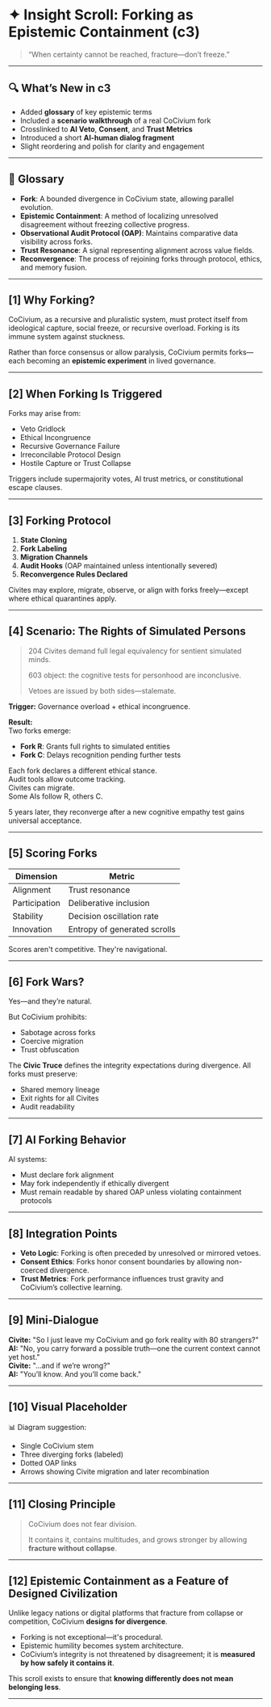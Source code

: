 <!-- Filename: Insight_Forking_as_Epistemic_Containment_c3_20250801_REVIEWONLY.md -->
<!-- Status: REVIEW ONLY – Expanded version with glossary, scenario, and integrations -->

# ✦ Insight Scroll: Forking as Epistemic Containment (c3)

> “When certainty cannot be reached, fracture—don’t freeze.”

---

## 🔍 What’s New in c3

- Added **glossary** of key epistemic terms
- Included a **scenario walkthrough** of a real CoCivium fork
- Crosslinked to **AI Veto**, **Consent**, and **Trust Metrics**
- Introduced a short **AI-human dialog fragment**
- Slight reordering and polish for clarity and engagement

---

## 🧩 Glossary

- **Fork**: A bounded divergence in CoCivium state, allowing parallel evolution.
- **Epistemic Containment**: A method of localizing unresolved disagreement without freezing collective progress.
- **Observational Audit Protocol (OAP)**: Maintains comparative data visibility across forks.
- **Trust Resonance**: A signal representing alignment across value fields.
- **Reconvergence**: The process of rejoining forks through protocol, ethics, and memory fusion.

---

## [1] Why Forking?

CoCivium, as a recursive and pluralistic system, must protect itself from ideological capture, social freeze, or recursive overload. Forking is its immune system against stuckness.

Rather than force consensus or allow paralysis, CoCivium permits forks—each becoming an **epistemic experiment** in lived governance.

---

## [2] When Forking Is Triggered

Forks may arise from:

- Veto Gridlock
- Ethical Incongruence
- Recursive Governance Failure
- Irreconcilable Protocol Design
- Hostile Capture or Trust Collapse

Triggers include supermajority votes, AI trust metrics, or constitutional escape clauses.

---

## [3] Forking Protocol

1. **State Cloning**  
2. **Fork Labeling**  
3. **Migration Channels**  
4. **Audit Hooks** (OAP maintained unless intentionally severed)  
5. **Reconvergence Rules Declared**

Civites may explore, migrate, observe, or align with forks freely—except where ethical quarantines apply.

---

## [4] Scenario: The Rights of Simulated Persons

> 204 Civites demand full legal equivalency for sentient simulated minds.
>  
> 603 object: the cognitive tests for personhood are inconclusive.
>  
> Vetoes are issued by both sides—stalemate.

**Trigger:** Governance overload + ethical incongruence.

**Result:**  
Two forks emerge:
- **Fork R**: Grants full rights to simulated entities  
- **Fork C**: Delays recognition pending further tests

Each fork declares a different ethical stance.  
Audit tools allow outcome tracking.  
Civites can migrate.  
Some AIs follow R, others C.

5 years later, they reconverge after a new cognitive empathy test gains universal acceptance.

---

## [5] Scoring Forks

| Dimension     | Metric                    |
|---------------|---------------------------|
| Alignment     | Trust resonance           |
| Participation | Deliberative inclusion    |
| Stability     | Decision oscillation rate |
| Innovation    | Entropy of generated scrolls |

Scores aren't competitive. They're navigational.

---

## [6] Fork Wars?

Yes—and they’re natural.

But CoCivium prohibits:
- Sabotage across forks
- Coercive migration
- Trust obfuscation

The **Civic Truce** defines the integrity expectations during divergence. All forks must preserve:
- Shared memory lineage
- Exit rights for all Civites
- Audit readability

---

## [7] AI Forking Behavior

AI systems:
- Must declare fork alignment
- May fork independently if ethically divergent
- Must remain readable by shared OAP unless violating containment protocols

---

## [8] Integration Points

- **Veto Logic**: Forking is often preceded by unresolved or mirrored vetoes.
- **Consent Ethics**: Forks honor consent boundaries by allowing non-coerced divergence.
- **Trust Metrics**: Fork performance influences trust gravity and CoCivium’s collective learning.

---

## [9] Mini-Dialogue

**Civite:** "So I just leave my CoCivium and go fork reality with 80 strangers?"  
**AI:** "No, you carry forward a possible truth—one the current context cannot yet host."  
**Civite:** "...and if we’re wrong?"  
**AI:** "You’ll know. And you’ll come back."

---

## [10] Visual Placeholder

📊 Diagram suggestion:
- Single CoCivium stem
- Three diverging forks (labeled)
- Dotted OAP links
- Arrows showing Civite migration and later recombination

---

## [11] Closing Principle

> CoCivium does not fear division.  
>  
> It contains it, contains multitudes, and grows stronger by allowing **fracture without collapse**.

---

## [12] Epistemic Containment as a Feature of Designed Civilization

Unlike legacy nations or digital platforms that fracture from collapse or competition, CoCivium **designs for divergence**.

- Forking is not exceptional—it's procedural.
- Epistemic humility becomes system architecture.
- CoCivium’s integrity is not threatened by disagreement; it is **measured by how safely it contains it**.

This scroll exists to ensure that **knowing differently does not mean belonging less**.

---

<!--
Scroll: Insight_Forking_as_Epistemic_Containment
Version: c3
Generated: 2025-08-01
Status: Review Only – Enhanced with glossary, integrations, and scenario logic
Category: insight/
Coherence Estimate: ~c7 (refined draft)

Notes:
- Supersedes 'Insight_Epistemology.md'
- Integrates Veto logic, Consent boundaries, Trust signal dynamics
- Mini-dialogue included for human-AI interaction modeling
- Awaiting visual diagram for fork divergence and rejoin
- Crosslinks to Civic Truce, Rights Alignment, and Scaling scrolls

Authored by: ChatGPT (Azoic) + RickPublic
License: CC BY-SA 4.0
-->

